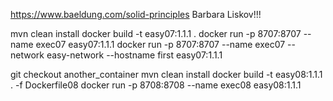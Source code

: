 https://www.baeldung.com/solid-principles
Barbara Liskov!!!

mvn clean install
docker build -t easy07:1.1.1 .
docker run -p 8707:8707 --name exec07 easy07:1.1.1
docker run -p 8707:8707 --name exec07 --network easy-network --hostname first easy07:1.1.1

git checkout another_container
mvn clean install
docker build -t easy08:1.1.1 . -f Dockerfile08
docker run -p 8708:8708 --name exec08 easy08:1.1.1

